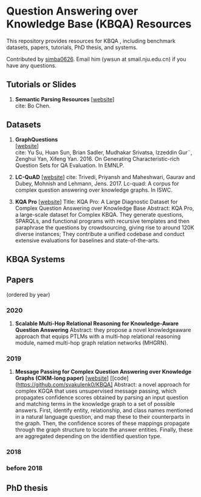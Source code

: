 # Question Answering over Knowledge Base (KBQA) Resources

This repository provides resources for KBQA , including benchmark datasets, papers, tutorials, PhD thesis, and systems.

Contributed by [simba0626](https://github.com/simba0626). Email him (ywsun at smail.nju.edu.cn) if you have any questions.

## Tutorials or Slides

1. **Semantic Parsing Resources**
[[website](https://github.com/casnlu/Semantic-Parsing)]  
cite: Bo Chen.

## Datasets

1. **GraphQuestions**  
[[website](https://github.com/ysu1989/GraphQuestions)]  
cite: Yu Su, Huan Sun, Brian Sadler, Mudhakar Srivatsa, Izzeddin Gur¨, Zenghui Yan, Xifeng Yan. 2016. On Generating Characteristic-rich Question Sets for QA Evaluation. In EMNLP.

1. **LC-QuAD**
[[website](https://github.com/AskNowQA/LC-QuAD)]
cite: Trivedi, Priyansh and Maheshwari, Gaurav and Dubey, Mohnish and Lehmann, Jens. 2017. Lc-quad: A corpus for complex question answering over knowledge graphs. In ISWC.

1. **KQA Pro**
[[website]()]
Title: KQA Pro: A Large Diagnostic Dataset for Complex Question Answering over Knowledge Base
Abstract: KQA Pro, a large-scale dataset for Complex KBQA. They generate questions, SPARQLs, and functional programs with recursive templates and then paraphrase the questions by crowdsourcing, giving rise to around 120K diverse instances; They contribute a unified codebase and conduct extensive evaluations for baselines and state-of-the-arts.

## KBQA Systems

## Papers
(ordered by year)

### 2020

1. **Scalable Multi-Hop Relational Reasoning for Knowledge-Aware Question Answering**
Abstract: they propose a novel knowledgeaware approach that equips PTLMs with a multi-hop relational reasoning module, named multi-hop graph relation networks (MHGRN).

### 2019

1. **Message Passing for Complex Question Answering over Knowledge Graphs (CIKM-long paper)**
[[website](https://dl.acm.org/doi/10.1145/3357384.3358026)]
[[code](https://github.com/svakulenk0/KBQA]
Abstract: a novel approach for complex KGQA that uses unsupervised message passing, which propagates confidence scores obtained by parsing an input question and matching terms in the knowledge graph to a set of possible answers. First, identify entity, relationship, and class names mentioned in a natural language question, and map these to their counterparts in the graph. Then, the confidence scores of these mappings propagate through the graph structure to locate the answer entities. Finally, these are aggregated depending on the identified question type.

### 2018

### before 2018

## PhD thesis



